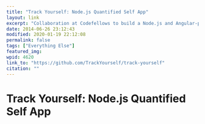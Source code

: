 ```yaml
---
title: "Track Yourself: Node.js Quantified Self App"
layout: link
excerpt: "Collaboration at Codefellows to build a Node.js and Angular-powered SPA to add and graph data about sleep, exercise, nutrition, and other metrics. "
date: 2014-06-26 23:12:43
modified: 2020-01-19 22:12:08
permalink: false
tags: ["Everything Else"]
featured_img: 
wpid: 4620
link_to: "https://github.com/TrackYourself/track-yourself"
citation: ""
---
```


# Track Yourself: Node.js Quantified Self App


